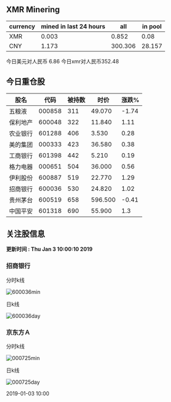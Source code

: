 ## XMR Minering

|currency|mined in last 24 hours|all|in pool|
|---|---|---|---|
|XMR|0.003|0.852|0.08|
|CNY|1.173|300.306|28.157|

今日美元对人民币 6.86	今日xmr对人民币352.48


## 今日重仓股 

|股名|代码|被持数|时价|涨跌%|
|---|---|---|---|---|
|五粮液|000858|311|49.070|-1.74|
|保利地产|600048|322|11.840|1.11|
|农业银行|601288|406|3.530|0.28|
|美的集团|000333|423|36.580|0.38|
|工商银行|601398|442|5.210|0.19|
|格力电器|000651|504|36.000|0.56|
|伊利股份|600887|519|22.770|1.29|
|招商银行|600036|530|24.820|1.02|
|贵州茅台|600519|658|596.500|-0.41|
|中国平安|601318|690|55.900|1.3|

## 关注股信息
**更新时间 : Thu Jan  3 10:00:10 2019**
### 招商银行 
分时k线

![600036min](http://image.sinajs.cn/newchart/min/n/sh600036.gif)

日k线

![600036day](http://image.sinajs.cn/newchart/daily/n/sh600036.gif)

### 京东方Ａ 
分时k线

![000725min](http://image.sinajs.cn/newchart/min/n/sz000725.gif)

日k线

![000725day](http://image.sinajs.cn/newchart/daily/n/sz000725.gif)

2019-01-03 10:00